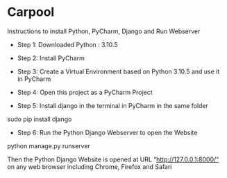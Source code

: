 # Carpool

Instructions to install Python, PyCharm, Django and Run Webserver

* Step 1: Downloaded Python : 3.10.5

* Step 2: Install PyCharm

* Step 3: Create a Virtual Environment based on Python 3.10.5 and use it in PyCharm

* Step 4: Open this project as a PyCharm Project

* Step 5: Install django in the terminal in PyCharm in the same folder

sudo pip install django

* Step 6: Run the Python Django Webserver to open the Website

python manage.py runserver

Then the Python Django Website is opened at URL “http://127.0.0.1:8000/“ on any web browser including Chrome, Firefox and Safari

